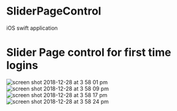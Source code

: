 # SliderPageControl

iOS swift application

# Slider Page control for first time logins

![screen shot 2018-12-28 at 3 58 01 pm](https://user-images.githubusercontent.com/32428855/50538572-8ae8f180-0b97-11e9-827f-317dc014a2d7.png)
![screen shot 2018-12-28 at 3 58 09 pm](https://user-images.githubusercontent.com/32428855/50538573-8ae8f180-0b97-11e9-9ade-64b30e8008f4.png)
![screen shot 2018-12-28 at 3 58 17 pm](https://user-images.githubusercontent.com/32428855/50538574-8b818800-0b97-11e9-9560-c1e46a26e759.png)
![screen shot 2018-12-28 at 3 58 24 pm](https://user-images.githubusercontent.com/32428855/50538575-8b818800-0b97-11e9-97a4-ad650954449b.png)
